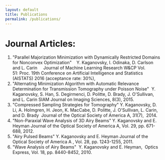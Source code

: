 ```yaml
---
layout: default
title: Publications
permalink: /publications/
---
```


# Journal Articles:

1. "Parallel Majorization Minimization with Dynamically Restricted Domains for Nonconvex Optimization"
   Y. Kaganovsky, I. Odinaka, D. Carlson and L. Carin 
   Journal of Machine Learning Research W&CP Vol. 51: Proc. 19th Conference on Artificial Intelligence and Statistics          (AISTATS) 2016 (acceptance rate: 30%),
2. "Alternating Minimization Algorithm with Automatic Relevance Determination for Transmission Tomography under Poisson  Noise" 
   Y. Kaganovsky, S. Han, S. Degirmenci, D. Politte, D. Brady, J. O'Sullivan, and L. Carin
   SIAM Journal on Imaging Sciences, 8(3), 2015.   
3. "Compressed Sampling Strategies for Tomography"
   Y. Kaganovsky, D. Li, A. Holmgren, H. Jeon, K. MacCabe, D. Politte, J. O'Sullivan, L. Carin, and D. Brady 
   Journal of the Optical Society of America A, 31(7),  2014.
4. "Non-Paraxial Wave Analysis of 3D Airy Beams"
   Y. Kaganovsky and E. Heyman
   Journal of the Optical Society of America A, Vol. 29, pp. 671-688, 2012.
5. "Airy Pulsed Beams"
   Y. Kaganovsky and E. Heyman
   Journal of the Optical Society of America A , Vol. 28, pp. 1243-1255, 2011.
6. "Wave Analysis of Airy Beams" 
   Y. Kaganovsky and E. Heyman, 
   Optics Express, Vol. 18, pp. 8440-8452, 2010.
